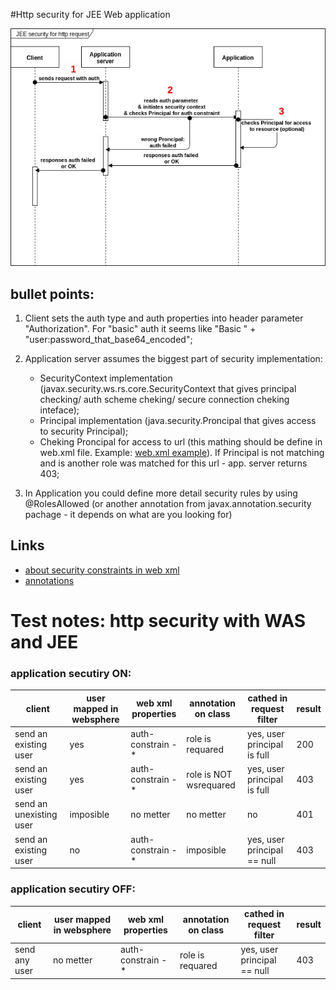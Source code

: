 #Http security for JEE Web application


![scheme](https://github.com/sIvanovKonstantyn/articles/blob/master/JEE/RestServices/JEE_Security.jpg)

## bullet points:
1. Client sets the auth type and auth properties into header parameter "Authorization". For "basic" auth it seems like "Basic " + "user:password_that_base64_encoded";
2. Application server assumes the biggest part of security implementation:
    * SecurityContext implementation (javax.security.ws.rs.core.SecurityContext that gives principal checking/ auth scheme cheking/ secure connection cheking inteface);
    * Principal implementation (java.security.Proncipal that gives access to security Principal);
    * Cheking Proncipal for access to url (this mathing should be define in web.xml file. Example: [web.xml example](https://github.com/sIvanovKonstantyn/articles/blob/master/JEE/RestServices/web.xml)). If Principal is not matching and is another role was matched for this url - app. server returns 403;

3. In Application you could define more detail security rules by using @RolesAllowed (or another annotation from javax.annotation.security pachage - it depends on what are you looking for)


## Links
* [about security constraints in web xml](https://docs.oracle.com/cd/E19798-01/821-1841/bncbk/index.html)
* [annotations](https://www.oracle.com/technetwork/articles/javaee/security-annotation-142276.html)



# Test notes: http security with WAS and JEE

### application secutiry ON:

| client                 |  user mapped in websphere |  web xml properties  |  annotation on class   | cathed in request filter    | result |
|------------------------|---------------------------|----------------------|------------------------|-----------------------------|--------|
|send an existing user   | yes                       | auth-constrain - *   | role is requared       | yes, user principal is full | 200    |
|send an existing user   | yes                       | auth-constrain - *   | role is NOT wsrequared | yes, user principal is full | 403    |
|send an unexisting user | imposible                 | no metter            | no metter              | no                          | 401    |
|send an existing user   | no                        | auth-constrain - *   | imposible              | yes, user principal == null | 403    |




### application secutiry OFF:

| client                 |  user mapped in websphere |  web xml properties  |  annotation on class   | cathed in request filter    | result |
|------------------------|---------------------------|----------------------|------------------------|-----------------------------|--------|
|send any user           | no metter                 | auth-constrain - *   | role is requared       | yes, user principal == null | 403    |


















